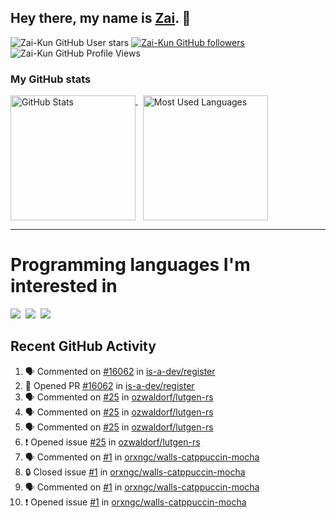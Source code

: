 ## Hey there, my name is [Zai](https://github.com/Zai-Kun). 👋

![Zai-Kun GitHub User stars](https://img.shields.io/github/stars/Zai-Kun?color=yellow&style=flat-square&label=Stars&affiliations=OWNER)
[![Zai-Kun GitHub followers](https://img.shields.io/github/followers/Zai-Kun?color=green&style=flat-square&label=Followers)](https://github.com/Zai-Kun?tab=followers)
![Zai-Kun GitHub Profile Views](https://komarev.com/ghpvc/?username=your-Zai-Kun&style=flat-square&label=Profile+views)

### My GitHub stats

<p>
  <a href = "https://github.com/Zai-Kun">
    <picture>
      <source media="(prefers-color-scheme: dark)" srcset="https://github-readme-stats.vercel.app/api?username=Zai-Kun&theme=monokai&show_icons=true&hide_border=true&count_private=true">
      <source media="(prefers-color-scheme: light)" srcset="https://github-readme-stats.vercel.app/api?username=Zai-Kun&theme=buefy&show_icons=true&hide_border=true&count_private=true">
      <img height="200" align="top" src="https://github-readme-stats.vercel.app/api?username=Zai-Kun&theme=buefy&show_icons=true&hide_border=true&count_private=true" alt="GitHub Stats">
    </picture>
  </a>&nbsp;

  <a href = "https://github.com/Zai-Kun">
    <picture>
      <source media="(prefers-color-scheme: dark)" srcset="https://github-readme-stats.vercel.app/api/top-langs/?username=Zai-Kun&theme=monokai&show_icons=true&hide_border=true&layout=compact">
      <source media="(prefers-color-scheme: light)" srcset="https://github-readme-stats.vercel.app/api/top-langs/?username=Zai-Kun&theme=buefy&show_icons=true&hide_border=true&layout=compact">
      <img height="200" align="top" src="https://github-readme-stats.vercel.app/api/top-langs/?username=Zai-Kun&theme=buefy&show_icons=true&hide_border=true&layout=compact" alt="Most Used Languages">
    </picture>
  </a>
</p>

<hr>

<h1 align="left">Programming languages I'm interested in</h1>

<p align="left">
<a href=https://www.python.org><img src="https://skillicons.dev/icons?i=python" /></a>&nbsp;
<a href=https://go.dev><img src="https://skillicons.dev/icons?i=go" /></a>&nbsp;
<a href=https://www.rust-lang.org><img src="https://skillicons.dev/icons?i=rust" /></a>
</p>

## Recent GitHub Activity
<!--START_SECTION:activity-->
1. 🗣 Commented on [#16062](https://github.com/is-a-dev/register/pull/16062#issuecomment-2347274683) in [is-a-dev/register](https://github.com/is-a-dev/register)
2. 💪 Opened PR [#16062](https://github.com/is-a-dev/register/pull/16062) in [is-a-dev/register](https://github.com/is-a-dev/register)
3. 🗣 Commented on [#25](https://github.com/ozwaldorf/lutgen-rs/issues/25#issuecomment-2322889502) in [ozwaldorf/lutgen-rs](https://github.com/ozwaldorf/lutgen-rs)
4. 🗣 Commented on [#25](https://github.com/ozwaldorf/lutgen-rs/issues/25#issuecomment-2322460675) in [ozwaldorf/lutgen-rs](https://github.com/ozwaldorf/lutgen-rs)
5. 🗣 Commented on [#25](https://github.com/ozwaldorf/lutgen-rs/issues/25#issuecomment-2322344372) in [ozwaldorf/lutgen-rs](https://github.com/ozwaldorf/lutgen-rs)
6. ❗ Opened issue [#25](https://github.com/ozwaldorf/lutgen-rs/issues/25) in [ozwaldorf/lutgen-rs](https://github.com/ozwaldorf/lutgen-rs)
7. 🗣 Commented on [#1](https://github.com/orxngc/walls-catppuccin-mocha/issues/1#issuecomment-2291616811) in [orxngc/walls-catppuccin-mocha](https://github.com/orxngc/walls-catppuccin-mocha)
8. 🔒 Closed issue [#1](https://github.com/orxngc/walls-catppuccin-mocha/issues/1) in [orxngc/walls-catppuccin-mocha](https://github.com/orxngc/walls-catppuccin-mocha)
9. 🗣 Commented on [#1](https://github.com/orxngc/walls-catppuccin-mocha/issues/1#issuecomment-2291065460) in [orxngc/walls-catppuccin-mocha](https://github.com/orxngc/walls-catppuccin-mocha)
10. ❗ Opened issue [#1](https://github.com/orxngc/walls-catppuccin-mocha/issues/1) in [orxngc/walls-catppuccin-mocha](https://github.com/orxngc/walls-catppuccin-mocha)
<!--END_SECTION:activity-->